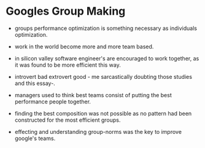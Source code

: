 # Googles Group Making 

* groups performance optimization is something necessary as individuals optimization.

* work in the world become more and more team based.

* in silicon valley software engineer's are encouraged to work together, as it was found to be more efficient this way. 

* introvert bad extrovert good - me sarcastically  doubting those studies and this essay-.

* managers used to think best teams consist of putting the best performance people together.

* finding the best composition was not possible as no pattern had been constructed for the most  efficient groups.

* effecting and understanding group-norms was the key to improve google's teams.

